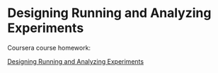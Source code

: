 # Designing Running and Analyzing Experiments

Coursera course homework:

[Designing Running and Analyzing Experiments](https://www.coursera.org/learn/designexperiments)